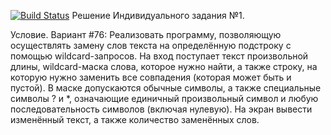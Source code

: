 [![Build Status](https://travis-ci.org/SergTyapkin/TechnoParkDZ.svg?branch=main)](https://travis-ci.org/SergTyapkin/TechnoParkDZ)
Решение Индивидуального задания №1.

Условие. Вариант #76:
Реализовать программу, позволяющую осуществлять замену слов текста на определённую подстроку с помощью wildcard-запросов. На вход поступает текст произвольной длины, wildcard-маска слова, которое нужно найти, а также строку, на которую нужно заменить все совпадения (которая может быть и пустой). В маске допускаются обычные символы, а также специальные символы ? и *, означающие единичный произвольный символ и любую последовательность символов (включая нулевую). На экран вывести изменённый текст, а также количество заменённых слов.
